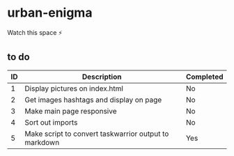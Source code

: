 # urban-enigma
Watch this space :zap:

## to do
| ID | Description | Completed |
|----|-------------|-----------|
|1|Display pictures on index.html|No|
|2|Get images hashtags and display on page|No|
|3|Make main page responsive|No|
|4|Sort out imports|No|
|5|Make script to convert taskwarrior output to markdown|Yes|
